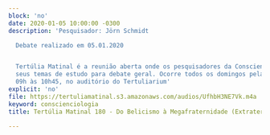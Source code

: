 ```yaml
---
block: 'no'
date: 2020-01-05 10:00:00 -0300
description: 'Pesquisador: Jörn Schmidt

  Debate realizado em 05.01.2020


  Tertúlia Matinal é a reunião aberta onde os pesquisadores da Conscienciologia apresentam
  seus temas de estudo para debate geral. Ocorre todos os domingos pela manhã, das
  09h às 10h45, no auditório do Tertuliarium'
explicit: 'no'
file: https://tertuliamatinal.s3.amazonaws.com/audios/UfhbH3NE7Vk.m4a
keyword: conscienciologia
title: Tertúlia Matinal 180 - Do Belicismo à Megafraternidade (Extraterrestriologia)

---
```


